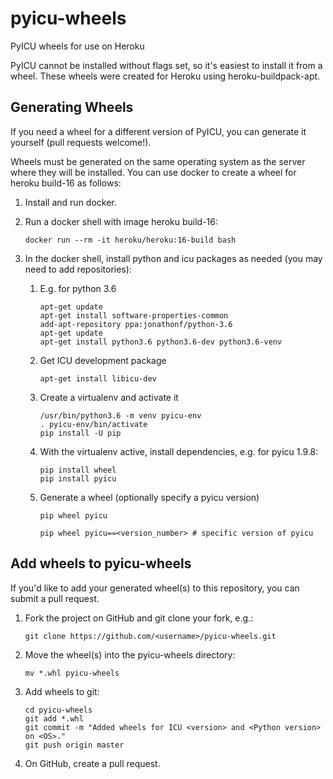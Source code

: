 # pyicu-wheels
PyICU wheels for use on Heroku

PyICU cannot be installed without flags set, so it's easiest to install it from a wheel. These wheels were created for Heroku using heroku-buildpack-apt.

## Generating Wheels
If you need a wheel for a different version of PyICU, you can generate it yourself (pull requests welcome!).

Wheels must be generated on the same operating system as the server where they will be installed.
You can use docker to create a wheel for heroku build-16 as follows:

1. Install and run docker.
1. Run a docker shell with image heroku build-16:

    ```
    docker run --rm -it heroku/heroku:16-build bash
    ```

1. In the docker shell, install python and icu packages as needed (you may need to add repositories):

    1. E.g. for python 3.6

        ```
        apt-get update
        apt-get install software-properties-common
        add-apt-repository ppa:jonathonf/python-3.6
        apt-get update
        apt-get install python3.6 python3.6-dev python3.6-venv
        ```

    1. Get ICU development package

        ```
        apt-get install libicu-dev
        ```

    1. Create a virtualenv and activate it

        ```
        /usr/bin/python3.6 -m venv pyicu-env
        . pyicu-env/bin/activate
        pip install -U pip
        ```

    1. With the virtualenv active, install dependencies, e.g. for pyicu 1.9.8:

        ```
        pip install wheel
        pip install pyicu
        ```

    1. Generate a wheel (optionally specify a pyicu version)

        ```
        pip wheel pyicu

        pip wheel pyicu==<version_number> # specific version of pyicu
        ```


## Add wheels to pyicu-wheels

If you'd like to add your generated wheel(s) to this repository, you can submit a pull request.

1. Fork the project on GitHub and git clone your fork, e.g.:

    ```
    git clone https://github.com/<username>/pyicu-wheels.git
    ```

1. Move the wheel(s) into the pyicu-wheels directory:

    ```
    mv *.whl pyicu-wheels
    ```

1. Add wheels to git:

    ```
    cd pyicu-wheels
    git add *.whl
    git commit -m "Added wheels for ICU <version> and <Python version> on <OS>."
    git push origin master
    ```

1. On GitHub, create a pull request.
